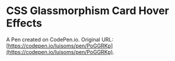 # CSS Glassmorphism Card Hover Effects

A Pen created on CodePen.io. Original URL: [https://codepen.io/luisoms/pen/PoGGRKp](https://codepen.io/luisoms/pen/PoGGRKp).


